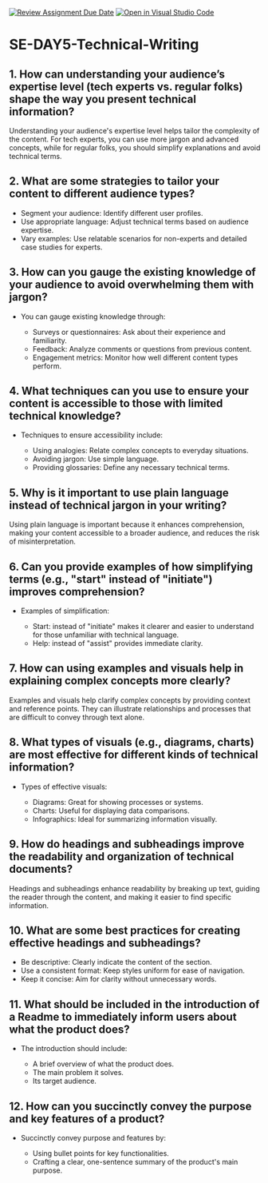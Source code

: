 [![Review Assignment Due Date](https://classroom.github.com/assets/deadline-readme-button-22041afd0340ce965d47ae6ef1cefeee28c7c493a6346c4f15d667ab976d596c.svg)](https://classroom.github.com/a/zsAR-pyY)
[![Open in Visual Studio Code](https://classroom.github.com/assets/open-in-vscode-2e0aaae1b6195c2367325f4f02e2d04e9abb55f0b24a779b69b11b9e10269abc.svg)](https://classroom.github.com/online_ide?assignment_repo_id=15803892&assignment_repo_type=AssignmentRepo)
# SE-DAY5-Technical-Writing
## 1. How can understanding your audience’s expertise level (tech experts vs. regular folks) shape the way you present technical information?

Understanding your audience's expertise level helps tailor the complexity of the content. For tech experts, you can use more jargon and advanced concepts, while for regular folks, you should simplify explanations and avoid technical terms.

## 2. What are some strategies to tailor your content to different audience types?

- Segment your audience: Identify different user profiles.
- Use appropriate language: Adjust technical terms based on audience expertise.
- Vary examples: Use relatable scenarios for non-experts and detailed case studies for experts.

## 3. How can you gauge the existing knowledge of your audience to avoid overwhelming them with jargon?

- You can gauge existing knowledge through:

   - Surveys or questionnaires: Ask about their experience and familiarity.
   - Feedback: Analyze comments or questions from previous content.
   - Engagement metrics: Monitor how well different content types perform.

## 4. What techniques can you use to ensure your content is accessible to those with limited technical knowledge?

- Techniques to ensure accessibility include:

   - Using analogies: Relate complex concepts to everyday situations.
   - Avoiding jargon: Use simple language.
   - Providing glossaries: Define any necessary technical terms.
     
## 5. Why is it important to use plain language instead of technical jargon in your writing?

Using plain language is important because it enhances comprehension, making your content accessible to a broader audience, and reduces the risk of misinterpretation.

## 6. Can you provide examples of how simplifying terms (e.g., "start" instead of "initiate") improves comprehension?

- Examples of simplification:

   - Start: instead of "initiate" makes it clearer and easier to understand for those unfamiliar with technical language.
   - Help: instead of "assist" provides immediate clarity.

## 7. How can using examples and visuals help in explaining complex concepts more clearly?

Examples and visuals help clarify complex concepts by providing context and reference points. They can illustrate relationships and processes that are difficult to convey through text alone.

## 8. What types of visuals (e.g., diagrams, charts) are most effective for different kinds of technical information?

- Types of effective visuals:

   - Diagrams: Great for showing processes or systems.
   - Charts: Useful for displaying data comparisons.
   - Infographics: Ideal for summarizing information visually.

## 9. How do headings and subheadings improve the readability and organization of technical documents?

Headings and subheadings enhance readability by breaking up text, guiding the reader through the content, and making it easier to find specific information.

## 10. What are some best practices for creating effective headings and subheadings?

- Be descriptive: Clearly indicate the content of the section.
- Use a consistent format: Keep styles uniform for ease of navigation.
- Keep it concise: Aim for clarity without unnecessary words.

## 11. What should be included in the introduction of a Readme to immediately inform users about what the product does?

- The introduction should include:

   - A brief overview of what the product does.
   - The main problem it solves.
   - Its target audience.

## 12. How can you succinctly convey the purpose and key features of a product?

- Succinctly convey purpose and features by:

   - Using bullet points for key functionalities.
   - Crafting a clear, one-sentence summary of the product's main purpose.
